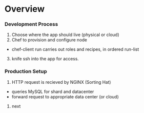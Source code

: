 # Overview
### Development Process
1. Choose where the app should live (physical or cloud)
2. Chef to provision and configure node
  - chef-client run carries out roles and recipes, in ordered run-list
3. knife ssh into the app for access.

### Production Setup
1. HTTP request is recieved by NGINX (Sorting Hat) 
  - queries MySQL for shard and datacenter
  - forward request to appropriate data center (or cloud)
1. next
